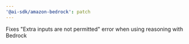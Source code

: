 ```yaml
---
'@ai-sdk/amazon-bedrock': patch
---
```


Fixes "Extra inputs are not permitted" error when using reasoning with Bedrock
